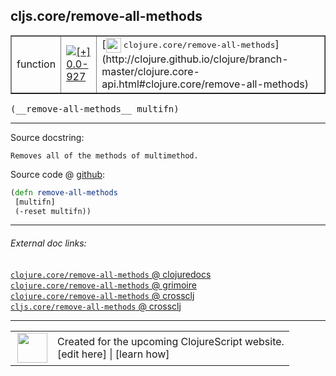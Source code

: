 ## cljs.core/remove-all-methods



 <table border="1">
<tr>
<td>function</td>
<td><a href="https://github.com/cljsinfo/cljs-api-docs/tree/0.0-927"><img valign="middle" alt="[+] 0.0-927" title="Added in 0.0-927" src="https://img.shields.io/badge/+-0.0--927-lightgrey.svg"></a> </td>
<td>
[<img height="24px" valign="middle" src="http://i.imgur.com/1GjPKvB.png"> <samp>clojure.core/remove-all-methods</samp>](http://clojure.github.io/clojure/branch-master/clojure.core-api.html#clojure.core/remove-all-methods)
</td>
</tr>
</table>


 <samp>
(__remove-all-methods__ multifn)<br>
</samp>

---





Source docstring:

```
Removes all of the methods of multimethod.
```


Source code @ [github](https://github.com/clojure/clojurescript/blob/r1885/src/cljs/cljs/core.cljs#L7412-L7415):

```clj
(defn remove-all-methods
 [multifn]
 (-reset multifn))
```

<!--
Repo - tag - source tree - lines:

 <pre>
clojurescript @ r1885
└── src
    └── cljs
        └── cljs
            └── <ins>[core.cljs:7412-7415](https://github.com/clojure/clojurescript/blob/r1885/src/cljs/cljs/core.cljs#L7412-L7415)</ins>
</pre>

-->

---



###### External doc links:

[`clojure.core/remove-all-methods` @ clojuredocs](http://clojuredocs.org/clojure.core/remove-all-methods)<br>
[`clojure.core/remove-all-methods` @ grimoire](http://conj.io/store/v1/org.clojure/clojure/1.7.0-beta3/clj/clojure.core/remove-all-methods/)<br>
[`clojure.core/remove-all-methods` @ crossclj](http://crossclj.info/fun/clojure.core/remove-all-methods.html)<br>
[`cljs.core/remove-all-methods` @ crossclj](http://crossclj.info/fun/cljs.core.cljs/remove-all-methods.html)<br>

---

 <table>
<tr><td>
<img valign="middle" align="right" width="48px" src="http://i.imgur.com/Hi20huC.png">
</td><td>
Created for the upcoming ClojureScript website.<br>
[edit here] | [learn how]
</td></tr></table>

[edit here]:https://github.com/cljsinfo/cljs-api-docs/blob/master/cljsdoc/cljs.core_remove-all-methods.cljsdoc
[learn how]:https://github.com/cljsinfo/cljs-api-docs/wiki/cljsdoc-files

<!--

This information was too distracting to show to readers, but I'll leave it
commented here since it is helpful to:

- pretty-print the data used to generate this document
- and show how to retrieve that data



The API data for this symbol:

```clj
{:ns "cljs.core",
 :name "remove-all-methods",
 :signature ["[multifn]"],
 :history [["+" "0.0-927"]],
 :type "function",
 :full-name-encode "cljs.core_remove-all-methods",
 :source {:code "(defn remove-all-methods\n [multifn]\n (-reset multifn))",
          :title "Source code",
          :repo "clojurescript",
          :tag "r1885",
          :filename "src/cljs/cljs/core.cljs",
          :lines [7412 7415]},
 :full-name "cljs.core/remove-all-methods",
 :clj-symbol "clojure.core/remove-all-methods",
 :docstring "Removes all of the methods of multimethod."}

```

Retrieve the API data for this symbol:

```clj
;; from Clojure REPL
(require '[clojure.edn :as edn])
(-> (slurp "https://raw.githubusercontent.com/cljsinfo/cljs-api-docs/catalog/cljs-api.edn")
    (edn/read-string)
    (get-in [:symbols "cljs.core/remove-all-methods"]))
```

-->
